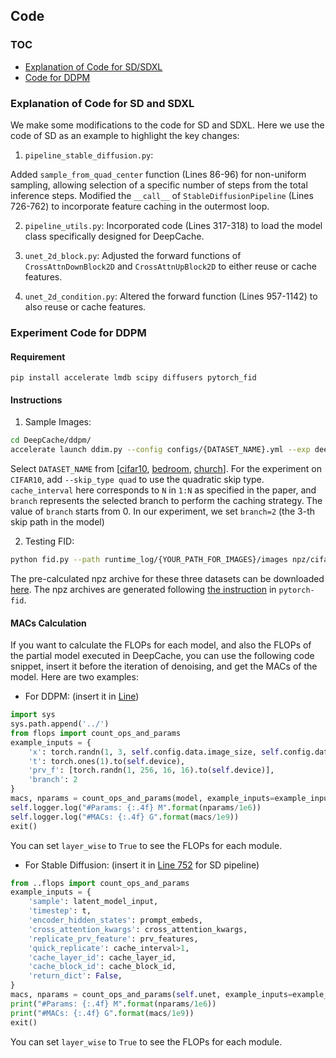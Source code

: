 
## Code

### TOC
- [Explanation of Code for SD/SDXL](#code-for-sd-and-sdxl)
- [Code for DDPM](#experiment-code-for-ddpm)

### Explanation of Code for SD and SDXL

We make some modifications to the code for SD and SDXL. Here we use the code of SD as an example to highlight the key changes:

1. `pipeline_stable_diffusion.py`:

Added `sample_from_quad_center` function (Lines 86-96) for non-uniform sampling, allowing selection of a specific number of steps from the total inference steps.
Modified the `__call__` of `StableDiffusionPipeline` (Lines 726-762) to incorporate feature caching in the outermost loop.

2. `pipeline_utils.py`:
Incorporated code (Lines 317-318) to load the model class specifically designed for DeepCache.

3. `unet_2d_block.py`:
Adjusted the forward functions of `CrossAttnDownBlock2D` and `CrossAttnUpBlock2D` to either reuse or cache features.

4. `unet_2d_condition.py`:
Altered the forward function (Lines 957-1142) to also reuse or cache features.

### Experiment Code for DDPM

#### Requirement
```
pip install accelerate lmdb scipy diffusers pytorch_fid
```

#### Instructions
1. Sample Images:
```bash
cd DeepCache/ddpm/
accelerate launch ddim.py --config configs/{DATASET_NAME}.yml --exp deepcache --fid --timesteps 100 --eta 0 --ni --use_pretrained --cache --cache_interval 5 --branch 2
```
Select `DATASET_NAME` from [<u>cifar10</u>, <u>bedroom</u>, <u>church</u>]. For the experiment on `CIFAR10`, add `--skip_type quad` to use the quadratic skip type. `cache_interval` here corresponds to `N` in `1:N` as specified in the paper, and `branch` represents the selected branch to perform the caching strategy. The value of `branch` starts from 0.  In our experiment, we set `branch=2` (the 3-th skip path in the model)

2. Testing FID:
```bash
python fid.py --path runtime_log/{YOUR_PATH_FOR_IMAGES}/images npz/cifar10_fid.npz
```
The pre-calculated npz archive for these three datasets can be downloaded [here](https://drive.google.com/file/d/1oAb3Jik40mExmUhWcF990IRDY5UvT1rh/view?usp=sharing). The npz archives are generated following [the instruction](https://github.com/mseitzer/pytorch-fid?tab=readme-ov-file#generating-a-compatible-npz-archive-from-a-dataset) in `pytorch-fid`.

#### MACs Calculation
If you want to calculate the FLOPs for each model, and also the FLOPs of the partial model executed in DeepCache, you can use the following code snippet, insert it before the iteration of denoising, and get the MACs of the model. Here are two examples:

* For DDPM: (insert it in [Line](https://github.com/horseee/DeepCache/blob/fb0ec94e046068eceebe185b2f5cada55b11be1e/DeepCache/ddpm/ddpm/runners/deepcache.py#L153))
```python
import sys
sys.path.append('../')
from flops import count_ops_and_params
example_inputs = {
    'x': torch.randn(1, 3, self.config.data.image_size, self.config.data.image_size).to(self.device), 
    't': torch.ones(1).to(self.device),
    'prv_f': [torch.randn(1, 256, 16, 16).to(self.device)],
    'branch': 2
}
macs, nparams = count_ops_and_params(model, example_inputs=example_inputs, layer_wise=False)
self.logger.log("#Params: {:.4f} M".format(nparams/1e6))
self.logger.log("#MACs: {:.4f} G".format(macs/1e9))
exit()
```
You can set `layer_wise` to `True` to see the FLOPs for each module.

* For Stable Diffusion: (insert it in [Line 752](https://github.com/horseee/DeepCache/blob/fb0ec94e046068eceebe185b2f5cada55b11be1e/DeepCache/sd/pipeline_stable_diffusion.py#L752) for SD pipeline)
```python
from ..flops import count_ops_and_params
example_inputs = {
    'sample': latent_model_input, 
    'timestep': t,
    'encoder_hidden_states': prompt_embeds,
    'cross_attention_kwargs': cross_attention_kwargs,
    'replicate_prv_feature': prv_features,
    'quick_replicate': cache_interval>1,
    'cache_layer_id': cache_layer_id,
    'cache_block_id': cache_block_id,
    'return_dict': False,
}
macs, nparams = count_ops_and_params(self.unet, example_inputs=example_inputs, layer_wise=False)
print("#Params: {:.4f} M".format(nparams/1e6))
print("#MACs: {:.4f} G".format(macs/1e9))
exit() 
```
You can set `layer_wise` to `True` to see the FLOPs for each module.








